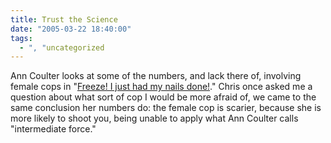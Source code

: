 ```yaml
---
title: Trust the Science
date: "2005-03-22 18:40:00"
tags:
  - ", "uncategorized
---
```

<p> Ann Coulter looks at some of the numbers,
and lack there of, involving female cops in "<a href="http://www.townhall.com/columnists/anncoulter/ac20050317.shtml">Freeze!
I just had my nails done!</a>."  Chris once asked me a question
about what sort of cop I would be more afraid of, we came to the
same conclusion her numbers do: the female cop is scarier, because
she is more likely to shoot you, being unable to apply what Ann
Coulter calls "intermediate force."</p>

